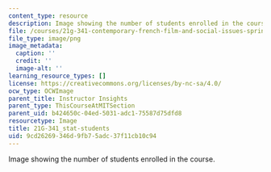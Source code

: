```yaml
---
content_type: resource
description: Image showing the number of students enrolled in the course.
file: /courses/21g-341-contemporary-french-film-and-social-issues-spring-2014/9cd26269346d9fb75adc37f11cb10c94_21G-341_stat-students.png
file_type: image/png
image_metadata:
  caption: ''
  credit: ''
  image-alt: ''
learning_resource_types: []
license: https://creativecommons.org/licenses/by-nc-sa/4.0/
ocw_type: OCWImage
parent_title: Instructor Insights
parent_type: ThisCourseAtMITSection
parent_uid: b424650c-04ed-5031-adc1-75587d75dfd8
resourcetype: Image
title: 21G-341_stat-students
uid: 9cd26269-346d-9fb7-5adc-37f11cb10c94
---
```

Image showing the number of students enrolled in the course.